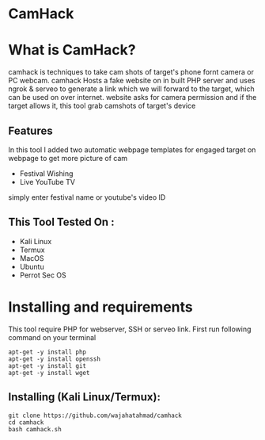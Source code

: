 # CamHack

# What is CamHack?
<p>camhack is techniques to take cam shots of target's phone fornt camera or PC webcam. camhack Hosts a fake website on in built PHP server and uses ngrok & serveo to generate a link which we will forward to the target, which can be used on over internet. website asks for camera permission and if the target allows it, this tool grab camshots of target's device</p>

## Features
<p>In this tool I added two automatic webpage templates for engaged target on webpage to get more picture of cam</p>
<ul>
  <li>Festival Wishing</li>
  <li>Live YouTube TV</li>
</ul>
<p>simply enter festival name or youtube's video ID</p>

## This Tool Tested On :
<ul>
  <li>Kali Linux</li>
  <li>Termux</li>
  <li>MacOS</li>
  <li>Ubuntu</li>
  <li>Perrot Sec OS</li>
</ul>

# Installing and requirements
<p>This tool require PHP for webserver, SSH or serveo link. First run following command on your terminal</p>

```
apt-get -y install php
apt-get -y install openssh
apt-get -y install git
apt-get -y install wget
```

## Installing (Kali Linux/Termux):

```
git clone https://github.com/wajahatahmad/camhack
cd camhack
bash camhack.sh
```

